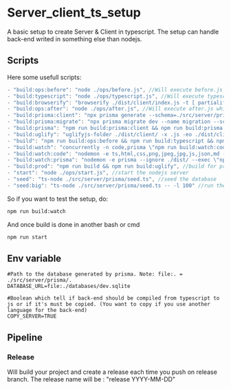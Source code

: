 # Server_client_ts_setup
A basic setup to create Server & Client in typescript. The setup can handle back-end writed in something else than nodejs.

## Scripts
Here some usefull scripts:
```js
- "build:ops:before": "node ./ops/before.js", //Will execute before.js which is code which must be executed before compilation
- "build:typescript": "node ./ops/typescript.js", //Will execute typescript.js which will compile typescript files
- "build:browserify": "browserify ./dist/client/index.js -t [ partialify --alsoAllow html --alsoAllow css --alsoAllow txt --alsoAllow md ] -t imgurify -o ./dist/client/index.js", //Browserify will transform compiled typescript files in js file which are understandable for the navigator
- "build:ops:after": "node ./ops/after.js", //Will execute after.js which is code which should be executed after compilation
- "build:prisma:client": "npx prisma generate --schema=./src/server/prisma/schema.prisma", //Generate the prisma library from prisma schema used to do query in back-end
- "build:prisma:migrate": "npx prisma migrate dev --name migration --schema=./src/server/prisma/schema.prisma", //If there is modification in the prisma schema, will apply them to the database.
- "build:prisma": "npm run build:prisma:client && npm run build:prisma:migrate", //Run the Prisma build chain
- "build:uglify": "uglifyjs-folder ./dist/client/ -x .js -eo ./dist/client/", //Minify the code
- "build": "npm run build:ops:before && npm run build:typescript && npm run build:browserify && npm run build:ops:after", //run the build chain
- "build:watch": "concurrently -n code,prisma \"npm run build:watch:code\" \"npm run build:watch:prisma\"", //run the build chain each time a file is saved
- "build:watch:code": "nodemon -e ts,html,css,png,jpeg,jpg,js,json,md --ignore ./dist/ --exec \"npm run build\"", //build the code each time a file is saved
- "build:watch:prisma": "nodemon -e prisma --ignore ./dist/ --exec \"npm run build:prisma\"", //build prisma each time a file is saved
- "build:prod": "npm run build && npm run build:uglify", //build for prod
- "start": "node ./ops/start.js", //start the nodejs server
- "seed": "ts-node ./src/server/prisma/seed.ts", //seed the database
- "seed:big": "ts-node ./src/server/prisma/seed.ts -- -l 100" //run the seed script 100x
```
So if you want to test the setup, do:
```bash
npm run build:watch
```
And once build is done in another bash or cmd
```bash
npm run start
```

## Env variable
```
#Path to the database generated by prisma. Note: file:. = ./src/server/prisma/.
DATABASE_URL=file:./databases/dev.sqlite

#Boolean which tell if back-end should be compiled from typescript to js or if it's must be copied. (You want to copy if you use another language for the back-end)
COPY_SERVER=TRUE
```

## Pipeline
### Release
Will build your project and create a release each time you push on release branch. The release name will be : "release YYYY-MM-DD"
